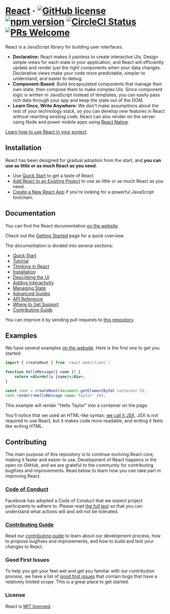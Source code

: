 # [React](https://react.dev/) &middot; [![GitHub license](https://img.shields.io/badge/license-MIT-blue.svg)](https://github.com/facebook/react/blob/main/LICENSE) [![npm version](https://img.shields.io/npm/v/react.svg?style=flat)](https://www.npmjs.com/package/react) [![CircleCI Status](https://circleci.com/gh/facebook/react.svg?style=shield)](https://circleci.com/gh/facebook/react) [![PRs Welcome](https://img.shields.io/badge/PRs-welcome-brightgreen.svg)](https://legacy.reactjs.org/docs/how-to-contribute.html#your-first-pull-request)

React is a JavaScript library for building user interfaces.

- **Declarative:** React makes it painless to create interactive UIs. Design simple views for each state in your application, and React will efficiently update and render just the right components when your data changes. Declarative views make your code more predictable, simpler to understand, and easier to debug.
- **Component-Based:** Build encapsulated components that manage their own state, then compose them to make complex UIs. Since component logic is written in JavaScript instead of templates, you can easily pass rich data through your app and keep the state out of the DOM.
- **Learn Once, Write Anywhere:** We don't make assumptions about the rest of your technology stack, so you can develop new features in React without rewriting existing code. React can also render on the server using Node and power mobile apps using [React Native](https://reactnative.dev/).

[Learn how to use React in your project](https://react.dev/learn).

## Installation

React has been designed for gradual adoption from the start, and **you can use as little or as much React as you need**:

- Use [Quick Start](https://react.dev/learn) to get a taste of React.
- [Add React to an Existing Project](https://react.dev/learn/add-react-to-an-existing-project) to use as little or as much React as you need.
- [Create a New React App](https://react.dev/learn/start-a-new-react-project) if you're looking for a powerful JavaScript toolchain.

## Documentation

You can find the React documentation [on the website](https://react.dev/).

Check out the [Getting Started](https://react.dev/learn) page for a quick overview.

The documentation is divided into several sections:

- [Quick Start](https://react.dev/learn)
- [Tutorial](https://react.dev/learn/tutorial-tic-tac-toe)
- [Thinking in React](https://react.dev/learn/thinking-in-react)
- [Installation](https://react.dev/learn/installation)
- [Describing the UI](https://react.dev/learn/describing-the-ui)
- [Adding Interactivity](https://react.dev/learn/adding-interactivity)
- [Managing State](https://react.dev/learn/managing-state)
- [Advanced Guides](https://react.dev/learn/escape-hatches)
- [API Reference](https://react.dev/reference/react)
- [Where to Get Support](https://react.dev/community)
- [Contributing Guide](https://legacy.reactjs.org/docs/how-to-contribute.html)

You can improve it by sending pull requests to [this repository](https://github.com/reactjs/react.dev).

## Examples

We have several examples [on the website](https://react.dev/). Here is the first one to get you started:

```jsx
import { createRoot } from 'react-dom/client';

function HelloMessage({ name }) {
	return <div>Hello {name}</div>;
}

const root = createRoot(document.getElementById('container'));
root.render(<HelloMessage name='Taylor' />);
```

This example will render "Hello Taylor" into a container on the page.

You'll notice that we used an HTML-like syntax; [we call it JSX](https://react.dev/learn#writing-markup-with-jsx). JSX is not required to use React, but it makes code more readable, and writing it feels like writing HTML.

## Contributing

The main purpose of this repository is to continue evolving React core, making it faster and easier to use. Development of React happens in the open on GitHub, and we are grateful to the community for contributing bugfixes and improvements. Read below to learn how you can take part in improving React.

### [Code of Conduct](https://code.fb.com/codeofconduct)

Facebook has adopted a Code of Conduct that we expect project participants to adhere to. Please read [the full text](https://code.fb.com/codeofconduct) so that you can understand what actions will and will not be tolerated.

### [Contributing Guide](https://legacy.reactjs.org/docs/how-to-contribute.html)

Read our [contributing guide](https://legacy.reactjs.org/docs/how-to-contribute.html) to learn about our development process, how to propose bugfixes and improvements, and how to build and test your changes to React.

### Good First Issues

To help you get your feet wet and get you familiar with our contribution process, we have a list of [good first issues](https://github.com/facebook/react/labels/good%20first%20issue) that contain bugs that have a relatively limited scope. This is a great place to get started.

### License

React is [MIT licensed](./LICENSE).
